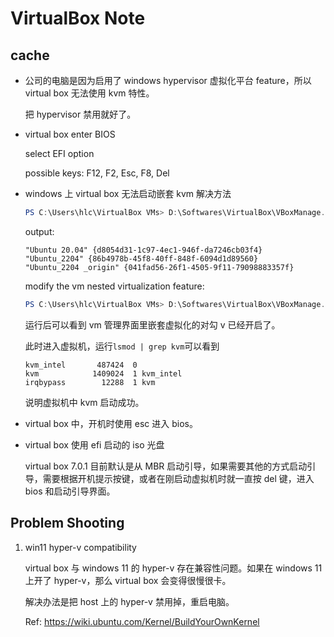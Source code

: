# VirtualBox Note

## cache

* 公司的电脑是因为启用了 windows hypervisor 虚拟化平台 feature，所以 virtual box 无法使用 kvm 特性。

    把 hypervisor 禁用就好了。

* virtual box enter BIOS

    select EFI option

    possible keys: F12, F2, Esc, F8, Del

* windows 上 virtual box 无法启动嵌套 kvm 解决方法

    ```powershell
    PS C:\Users\hlc\VirtualBox VMs> D:\Softwares\VirtualBox\VBoxManage.exe list vms
    ```

    output:

    ```
    "Ubuntu 20.04" {d8054d31-1c97-4ec1-946f-da7246cb03f4}
    "Ubuntu_2204" {86b4978b-45f8-40ff-848f-6094d1d89560}
    "Ubuntu_2204 _origin" {041fad56-26f1-4505-9f11-79098883357f}
    ```

    modify the vm nested virtualization feature:

    ```powershell
    PS C:\Users\hlc\VirtualBox VMs> D:\Softwares\VirtualBox\VBoxManage.exe modifyvm "Ubuntu_2204 _origin" --nested-hw-virt on
    ```

    运行后可以看到 vm 管理界面里嵌套虚拟化的对勾 v 已经开启了。

    此时进入虚拟机，运行`lsmod | grep kvm`可以看到

    ```
    kvm_intel       487424  0
    kvm            1409024  1 kvm_intel
    irqbypass        12288  1 kvm
    ```

    说明虚拟机中 kvm 启动成功。

* virtual box 中，开机时使用 esc 进入 bios。

* virtual box 使用 efi 启动的 iso 光盘

    virtual box 7.0.1 目前默认是从 MBR 启动引导，如果需要其他的方式启动引导，需要根据开机提示按键，或者在刚启动虚拟机时就一直按 del 键，进入 bios 和启动引导界面。

## Problem Shooting

1. win11 hyper-v compatibility

    virtual box 与 windows 11 的 hyper-v 存在兼容性问题。如果在 windows 11 上开了 hyper-v，那么 virtual box 会变得很慢很卡。

    解决办法是把 host 上的 hyper-v 禁用掉，重启电脑。

    Ref: <https://wiki.ubuntu.com/Kernel/BuildYourOwnKernel>